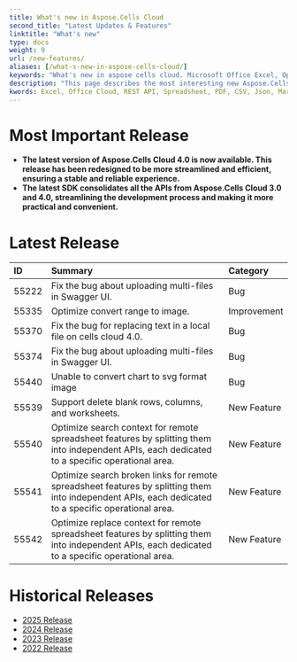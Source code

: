 ```yaml
---
title: What's new in Aspose.Cells Cloud
second_title: "Latest Updates & Features"
linktitle: "What's new"
type: docs
weight: 9
url: /new-features/
aliases: [/what-s-new-in-aspose-cells-cloud/]
keywords: "What's new in aspose cells cloud. Microsoft Office Excel, Open Office Spreadsheet, CSV, PDF."
description: "This page describes the most interesting new Aspose.Cells Cloud features introduced in recent releases."
kwords: Excel, Office Cloud, REST API, Spreadsheet, PDF, CSV, Json, Markdown, What's new in Aspose.Cells Cloud
---
```


# Most Important Release

- **The latest version of Aspose.Cells Cloud 4.0 is now available. This release has been redesigned to be more streamlined and efficient, ensuring a stable and reliable experience.**
- **The latest SDK consolidates all the APIs from Aspose.Cells Cloud 3.0 and 4.0, streamlining the development process and making it more practical and convenient.**

# Latest Release

|**ID**|**Summary**|**Category**|
| :- | :- | :- |
| 55222 | Fix the bug about uploading multi-files in Swagger UI. | Bug |
| 55335 | Optimize convert range to image. | Improvement |
| 55370 | Fix the bug for replacing text in a local file on cells cloud 4.0. | Bug |
| 55374 | Fix the bug about uploading multi-files in Swagger UI. | Bug |
| 55440 | Unable to convert chart to svg format image | Bug |
| 55539 | Support delete blank rows, columns, and worksheets. | New Feature |
| 55540 | Optimize search context for remote spreadsheet features by splitting them into independent APIs, each dedicated to a specific operational area. | New Feature |
| 55541 | Optimize search broken links for remote spreadsheet features by splitting them into independent APIs, each dedicated to a specific operational area. | New Feature |
| 55542 | Optimize replace context for remote spreadsheet features by splitting them into independent APIs, each dedicated to a specific operational area. | New Feature |

# Historical Releases

- [2025 Release](/cells/new-features/2025/)
- [2024 Release](/cells/new-features/2024/)
- [2023 Release](/cells/new-features/2023/)
- [2022 Release](/cells/new-features/2022/)
